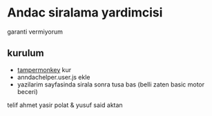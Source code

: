 # Andac siralama yardimcisi

garanti vermiyorum

## kurulum

- [tampermonkey](https://chromewebstore.google.com/detail/tampermonkey/dhdgffkkebhmkfjojejmpbldmpobfkfo?hl=tr) kur
- anndachelper.user.js ekle
- yazilarim sayfasinda sirala sonra tusa bas (belli zaten basic motor beceri)

telif ahmet yasir polat & yusuf said aktan